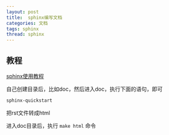 ```yaml
---
layout: post
title:  sphinx编写文档
categories: 文档
tags: sphinx
thread: sphinx
---
```


## 教程

[sphinx使用教程](http://zh-sphinx-doc.readthedocs.org/en/latest/contents.html)

自己创建目录后，比如doc，然后进入doc，执行下面的语句，即可

```bash
sphinx-quickstart
```

把rst文件转成html

进入doc目录后，执行 `make html` 命令
